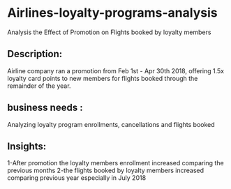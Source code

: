 # Airlines-loyalty-programs-analysis
Analysis the Effect of Promotion  on Flights booked by loyalty members
## Description:
Airline company ran a promotion from Feb 1st - Apr 30th 2018, offering 1.5x loyalty card points to new members for flights booked through the remainder of the year.
##  business needs :
Analyzing  loyalty program enrollments, cancellations and flights booked
## Insights:
1-After promotion the loyalty members enrollment increased  comparing the previous months 
2-the flights booked by loyalty members increased comparing previous year especially in July 2018
